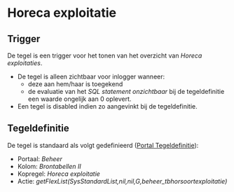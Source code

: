 # Horeca exploitatie

## Trigger

De tegel is een trigger voor het tonen van het overzicht van *Horeca exploitaties*.

- De tegel is alleen zichtbaar voor inlogger wanneer:
  - deze aan hem/haar is toegekend
  - de evaluatie van het *SQL statement onzichtbaar* bij de tegeldefinitie een waarde ongelijk aan 0 oplevert.
- Een tegel is disabled indien zo aangevinkt bij de tegeldefinitie.

## Tegeldefinitie

De tegel is standaard als volgt gedefinieerd ([Portal Tegeldefinitie](../../../../instellen_inrichten/portaldefinitie/portal_tegel.md)):

- Portaal: *Beheer*
- Kolom: *Brontabellen II*
- Kopregel: *Horeca exploitatie*
- Actie: *getFlexList(SysStandardList,nil,nil,G,beheer_tbhorsoortexploitatie)*
